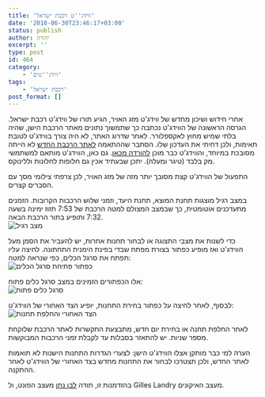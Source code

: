 ```yaml
---
title: 'ווידג''ט רכבת ישראל'
date: '2010-06-30T23:46:17+03:00'
status: publish
author: יהודה
excerpt: ''
type: post
id: 464
category:
    - 'ווידג''טים'
tags:
    - 'רכבת ישראל'
post_format: []
---
```

אחרי חידוש ושיכון מחדש של ווידג'ט מזג האויר, הגיע תורו של ווידג'ט רכבת ישראל. הגרסה הראשונה של הווידג'ט נכתבה כך שתמשוך נתונים מאתר הרכבת הישן, שהיה בלתי שמיש מחוץ לאקספלורר. לאחר שדרוג האתר, לא היה צורך בווידג'ט לטובת תאימות, ולכן דחיתי את העדכון שלו. הסתבר שההתאמה [לאתר הרכבת החדש](http://www.rail.co.il/) לא הייתה מסובכת במיוחד, והווידג'ט כבר מוכן [להורדה מכאן](http://yehudab.com/widgets/IsraelRailways-1d7.zip). גם כאן, הווידג'ט מותאם למשתמשי מק בלבד (טיגר ומעלה). יתכן שבעתיד אכין גם חלופות לחלונות וללינוקס.

התפעול של הווידג'ט קצת מסובך יותר מזה של מזג האויר, לכן צרפתי צילומי מסך עם הסברים קצרים.

במצב רגיל מוצגות תחנת המוצא, תחנת היעד, וזמני שלוש הרכבות הקרובות. הזמנים מתעדכנים אוטומטית, כך שבמצב המצולם למטה הרכבת של 7:53 תזוז ימינה בשעה 7:32 ותופיע בתור הרכבת הבאה.  
![מצב רגיל](http://img.skitch.com/20100630-xcij8gkpgbtcucnsqbp53d64s9.png)

כדי לשנות את מצבי התצוגה או לבחור תחנות אחרות, יש להעביר את הסמן מעל הווידג'ט ואז מופיע כפתור בצורת מפתח שבדי בפינת הימנית התחתונה. לחיצה עליו תפתח את סרגל הכלים, כפי שנראה למטה:  
![כפתור פתיחת סרגל הכלים](http://img.skitch.com/20100630-mn59w61k3f8auad66x3m8guxxb.png)

אלו הכפתורים הזמינים במצב סרגל כלים פתוח:  
![סרגל כלים פתוח](http://img.skitch.com/20100630-phc113at991ke4agsx4wtjsfug.png)

לבסוף, לאחר לחיצה על כפתור בחירת התחנות, יופיע הצד האחורי של הווידג'ט:  
![הצד האחורי והחלפת תחנות](http://img.skitch.com/20100630-xichmaw5m7kmgp33yawmgu6biw.png)

לאחר החלפת תחנה או בחירת יום חדש, מתבצעת התקשרות לאתר הרכבת שלוקחת מספר שניות. יש להתאזר בסבלות עד לקבלת זמני הרכבות המבוקשות.

הערה למי כבר מותקן אצלו הווידג'ט הישן: לצערי הגדרות התחנות הישנות לא תואמות לאתר החדש, ולכן תצטרכו לבחור את התחנות מחדש בצד האחורי של הווידג'ט לאחר ההתקנה.

בהזדמנות זו, תודה [לבן נתן](http://hafontia.com/) מעצב הפונט, ול Gilles Landry מעצב האיקונים.
